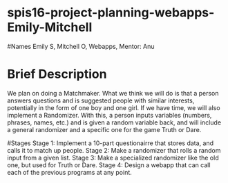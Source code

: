 # spis16-project-planning-webapps-Emily-Mitchell

#Names
Emily S, Mitchell O, Webapps, Mentor: Anu

# Brief Description
We plan on doing a Matchmaker. What we think we will do is that a person answers questions and is suggested people with similar interests, potentially in the form of one boy and one girl. If we have time, we will also implement a Randomizer. With this, a person inputs variables (numbers, phrases, names, etc.) and is given a random variable back, and will include a general randomizer and a specific one for the game Truth or Dare.

#Stages
Stage 1: Implement a 10-part questionairre that stores data, and calls it to match up people.
Stage 2: Make a randomizer that rolls a random input from a given list.
Stage 3: Make a specialized randomizer like the old one, but used for Truth or Dare.
Stage 4: Design a webapp that can call each of the previous programs at any point.

